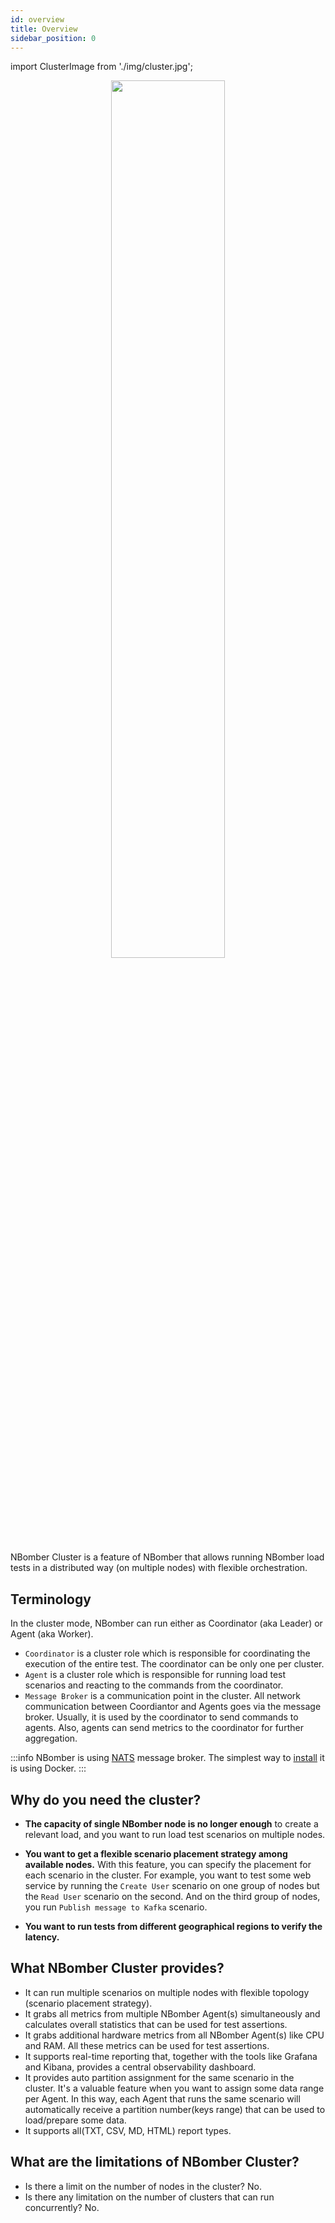 ```yaml
---
id: overview
title: Overview
sidebar_position: 0
---
```


import ClusterImage from './img/cluster.jpg'; 

<center><img src={ClusterImage} width="60%" height="60%" /></center>

NBomber Cluster is a feature of NBomber that allows running NBomber load tests in a distributed way (on multiple nodes) with flexible orchestration.

## Terminology

In the cluster mode, NBomber can run either as Coordinator (aka Leader) or Agent (aka Worker).

- `Coordinator` is a cluster role which is responsible for coordinating the execution of the entire test. The coordinator can be only one per cluster.
- `Agent` is a cluster role which is responsible for running load test scenarios and reacting to the commands from the coordinator.
- `Message Broker` is a communication point in the cluster. All network communication between Coordiantor and Agents goes via the message broker. Usually, it is used by the coordinator to send commands to agents. Also, agents can send metrics to the coordinator for further aggregation.

:::info
NBomber is using [NATS](https://nats.io/) message broker. The simplest way to [install](../getting-started/installation#install-nats-message-broker) it is using Docker.
:::

## Why do you need the cluster?

- **The capacity of single NBomber node is no longer enough** to create a relevant load, and you want to run load test scenarios on multiple nodes.

- **You want to get a flexible scenario placement strategy among available nodes.** With this feature, you can specify the placement for each scenario in the cluster. For example, you want to test some web service by running the `Create User` scenario on one group of nodes but the `Read User` scenario on the second. And on the third group of nodes, you run `Publish message to Kafka` scenario.

- **You want to run tests from different geographical regions to verify the latency.**

## What NBomber Cluster provides?

- It can run multiple scenarios on multiple nodes with flexible topology (scenario placement strategy).
- It grabs all metrics from multiple NBomber Agent(s) simultaneously and calculates overall statistics that can be used for test assertions.
- It grabs additional hardware metrics from all NBomber Agent(s) like CPU and RAM. All these metrics can be used for test assertions.
- It supports real-time reporting that, together with the tools like Grafana and Kibana, provides a central observability dashboard.
- It provides auto partition assignment for the same scenario in the cluster. It's a valuable feature when you want to assign some data range per Agent. In this way, each Agent that runs the same scenario will automatically receive a partition number(keys range) that can be used to load/prepare some data.
- It supports all(TXT, CSV, MD, HTML) report types.

## What are the limitations of NBomber Cluster?

- Is there a limit on the number of nodes in the cluster? No.
- Is there any limitation on the number of clusters that can run concurrently? No.

<!-- startup Order for agents and coordinator -->